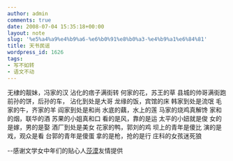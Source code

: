 ```yaml
---
author: admin
comments: true
date: 2008-07-04 15:35:18+00:00
layout: note
slug: '%e5%a4%a9%e4%b9%a6-%e6%b0%91%e8%b0%a3-%e4%b9%a1%e6%84%81'
title: 天书民谣
wordpress_id: 1626
tags:
- 写不如转
- 语文不动
---
```


无棣的靓妹，冯家的汉
沾化的痞子满街转
何家的花，苏王的草
县城的帅哥满街跑
前孙的饼，后孙的车，
沾化到处是大哥
龙缘的饭，宾馆的床
韩家到处是流氓
毛家的牛，齐家的羊
阎家到处是和尚
水底的藕，水上的莲
马家的烧鸡真解馋
家和的烟，联华的酒
苏果的小姐真和口
看的是风，靠的是运
太平的小妞就是俊
女的是嫁，男的是娶
酒厂到处是美女
花家的鸭，郭刘的鸡
坝上的青年是傻比
演的是戏，观众是看
台郭的青年是傻蛋
拿的是枪，抢的是行
庄科的女孩迷死狼

--感谢文学女中年们的贴心人[莎漠](http://shamodeziliudi.blog.sohu.com/)友情提供

